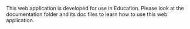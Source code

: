 This web application is developed for use in Education.  Please look at the documentation folder and its doc files to learn how to use this web application.
